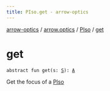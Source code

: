```yaml
---
title: PIso.get - arrow-optics
---
```


[arrow-optics](../../index.html) / [arrow.optics](../index.html) / [PIso](index.html) / [get](./get.html)

# get

`abstract fun get(s: `[`S`](index.html#S)`): `[`A`](index.html#A)

Get the focus of a [PIso](index.html)

